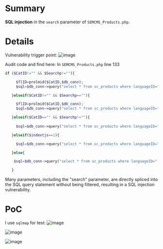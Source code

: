 # Summary
**SQL injection** in the `search` parameter of `SEMCMS_Products.php`.

# Details
Vulnerability trigger point:
![image](https://github.com/user-attachments/assets/ef942421-eb0d-4ee4-96da-9e22f48cce07)

Audit code and find here:
In `SEMCMS_Products.php` line 133
```php
if ($CatID!="" && $Searchp!=""){

     $flID=prolmid($CatID,$db_conn);
     $sql=$db_conn->query("select * from sc_products where languageID=".$_GET["lgid"]." and products_name like '%".$Searchp."%' and $flID"); 

   }elseif($CatID!="" && $Searchp==""){

     $flID=prolmid($CatID,$db_conn);
     $sql=$db_conn->query("select * from sc_products where languageID=".$_GET["lgid"]." and $flID");     

   }elseif($CatID=="" && $Searchp!=""){
     
     $sql=$db_conn->query("select * from sc_products where languageID=".$_GET["lgid"]." and products_name like '%".$Searchp."%'");     

   }elseif($indextjs==1){

     $sql=$db_conn->query("select * from sc_products where languageID=".$_GET["lgid"]." and products_index=1 ");   

   }else{

    $sql=$db_conn->query("select * from sc_products where languageID=".$_GET["lgid"]."");  

   }
```
Many parameters, including the "search" parameter, are directly spliced ​​into the SQL query statement without being filtered, resulting in a SQL injection vulnerability.

# PoC
I use `sqlmap` for test:
![image](https://github.com/user-attachments/assets/3bcd34c5-0f55-4aa3-905b-948bebee0e1a)

![image](https://github.com/user-attachments/assets/36d8dd18-636d-4aab-90d1-41fd03e8df9a)

![image](https://github.com/user-attachments/assets/c75912bd-1199-42ba-abe2-5fbefee4e067)

